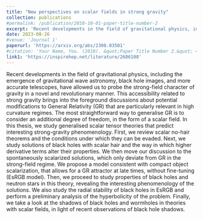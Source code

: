 ```yaml
---
title: "New perspectives on scalar fields in strong gravity"
collection: publications
#permalink: /publication/2010-10-01-paper-title-number-2
excerpt: 'Recent developments in the field of gravitational physics, including the emergence of gravitational wave astronomy, black hole images, and more accurate telescopes, have allowed us to probe the strong-field character of gravity in a novel and revolutionary manner...'
date: 2023-08-26
#venue: 'Journal 1'
paperurl: 'https://arxiv.org/abs/2308.03501'
#citation: 'Your Name, You. (2010). &quot;Paper Title Number 2.&quot; <i>Journal 1</i>. 1(2).'
link1: 'https://inspirehep.net/literature/2686108'
---
```


Recent developments in the field of gravitational physics, including the emergence of gravitational wave astronomy, black hole images, and more accurate telescopes, have allowed us to probe the strong-field character of gravity in a novel and revolutionary manner. This accessibility related to strong gravity brings into the foreground discussions about potential modifications to General Relativity (GR) that are particularly relevant in high curvature regimes. The most straightforward way to generalise GR is to consider an additional degree of freedom, in the form of a scalar field. In this thesis, we study generalised scalar tensor theories that predict interesting strong-gravity phenomenology. First, we review scalar no-hair theorems and the conditions under which they can be evaded. Next, we study solutions of black holes with scalar hair and the way in which higher derivative terms alter their properties. We then move our discussion to the spontaneously scalarized solutions, which only deviate from GR in the strong-field regime. We propose a model consistent with compact object scalarization, that allows for a GR attractor at late times, without fine-tuning (EsRGB model). Then, we proceed to study properties of black holes and neutron stars in this theory, revealing the interesting phenomenology of the solutions. We also study the radial stability of black holes in EsRGB and perform a preliminary analysis of the hyperbolicity of the problem. Finally, we take a look at the shadows of black holes and wormholes in theories with scalar fields, in light of recent observations of black hole shadows.



<!-- [Download paper here](http://academicpages.github.io/files/paper2.pdf) -->

